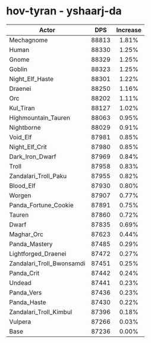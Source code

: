 # hov-tyran - yshaarj-da
| Actor | DPS | Increase |
|---|:---:|:---:|
|Mechagnome|88813|1.81%|
|Human|88330|1.25%|
|Gnome|88329|1.25%|
|Goblin|88323|1.25%|
|Night_Elf_Haste|88301|1.22%|
|Draenei|88250|1.16%|
|Orc|88202|1.11%|
|Kul_Tiran|88127|1.02%|
|Highmountain_Tauren|88063|0.95%|
|Nightborne|88029|0.91%|
|Void_Elf|87981|0.85%|
|Night_Elf_Crit|87980|0.85%|
|Dark_Iron_Dwarf|87969|0.84%|
|Troll|87958|0.83%|
|Zandalari_Troll_Paku|87955|0.82%|
|Blood_Elf|87930|0.80%|
|Worgen|87907|0.77%|
|Panda_Fortune_Cookie|87891|0.75%|
|Tauren|87860|0.72%|
|Dwarf|87835|0.69%|
|Maghar_Orc|87623|0.44%|
|Panda_Mastery|87485|0.29%|
|Lightforged_Draenei|87472|0.27%|
|Zandalari_Troll_Bwonsamdi|87451|0.25%|
|Panda_Crit|87442|0.24%|
|Undead|87441|0.23%|
|Panda_Vers|87436|0.23%|
|Panda_Haste|87430|0.22%|
|Zandalari_Troll_Kimbul|87396|0.18%|
|Vulpera|87266|0.03%|
|Base|87236|0.00%|
